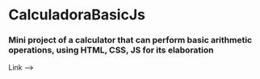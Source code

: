 # CalculadoraBasicJs

### Mini project of a calculator that can perform basic arithmetic operations, using HTML, CSS, JS for its elaboration

Link --> 
